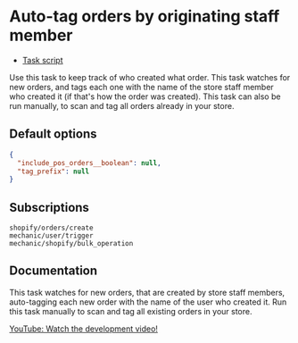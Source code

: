 # Auto-tag orders by originating staff member

* [Task script](./script.liquid)

Use this task to keep track of who created what order. This task watches for new orders, and tags each one with the name of the store staff member who created it (if that's how the order was created). This task can also be run manually, to scan and tag all orders already in your store.

## Default options

```json
{
  "include_pos_orders__boolean": null,
  "tag_prefix": null
}
```

## Subscriptions

```liquid
shopify/orders/create
mechanic/user/trigger
mechanic/shopify/bulk_operation
```

## Documentation

This task watches for new orders, that are created by store staff members, auto-tagging each new order with the name of the user who created it. Run this task manually to scan and tag all existing orders in your store.

[YouTube: Watch the development video!](https://youtu.be/6E-oEGeBumE)